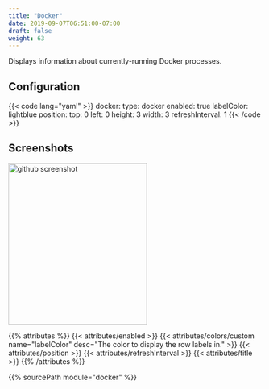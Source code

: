 ```yaml
---
title: "Docker"
date: 2019-09-07T06:51:00-07:00
draft: false
weight: 63
---
```


Displays information about currently-running Docker processes.

## Configuration

{{< code lang="yaml" >}}
docker:
  type: docker
  enabled: true
  labelColor: lightblue
  position:
    top: 0
    left: 0
    height: 3
    width: 3
  refreshInterval: 1
{{< /code >}}

## Screenshots

<img class="screenshot" src="/imgs/modules/docker.png" width="275" height="320" alt="github screenshot" />

{{% attributes %}}
  {{< attributes/enabled >}}
  {{< attributes/colors/custom name="labelColor" desc="The color to display the row labels in." >}}
  {{< attributes/position >}}
  {{< attributes/refreshInterval >}}
  {{< attributes/title >}}
{{% /attributes %}}

{{% sourcePath module="docker" %}}